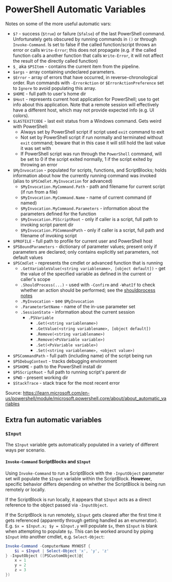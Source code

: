 # PowerShell Automatic Variables


Notes on some of the more useful automatic vars:
* `$?` - success (`$true`) or failure (`$false`) of the last PowerShell command. Unfortunately gets obscured by running commands in `()` or through `Invoke-Command`. Is set to false if the called function/script throws an error or calls `Write-Error`; this does not propagate (e.g. if the called function calls a another function that calls `Write-Error`, it will not affect the result of the directly called function)
* `$_` aka `$PSItem` - contains the current item from the pipeline.
* `$args` - array containing undeclared parameters.
* `$Error` - array of errors that have occurred, in reverse-chronological order. Run commands with `-ErrorAction` or `$ErrorActionPreference` set to `Ignore` to avoid populating this array.
* `$HOME` - full path to user's home dir
* `$Host` - represents current host application for PowerShell; use to get info about this application. Note that a remote session will effectively have a different host, which may not provide expected info (e.g. UI colors).
* `$LASTEXITCODE` - last exit status from a Windows command. Gets weird with PowerShell:
    - Always set by PowerShell script if script used `exit` command to exit
    - Not set by PowerShell script if run normally and terminated without `exit` command; beware that in this case it will still hold the last value it was set with
    - If PowerShell script was run through the `PowerShell` command, will be set to 0 if the script exited normally, 1 if the script exited by throwing an error
* `$MyInvocation` - populated for scripts, functions, and ScriptBlocks; holds information about how the currently running command was invoked (alias to `$PSCmdlet.MyInvocation` for advanced)
    - `$MyInvocation.MyCommand.Path` - path and filename for current script (if run from a file)
    - `$MyInvocation.MyCommand.Name` - name of current command (if named)
    - `$MyInvocation.MyCommand.Parameters` - information about the parameters defined for the function
    - `$MyInvocation.PSScriptRoot` - only if caller is a script, full path to invoking script parent dir
    - `$MyInvocation.PSCommandPath` - only if caller is a script, full path and filename of invoking script
* `$PROFILE` - full path to profile for current user and PowerShell host
* `$PSBoundParameters` - dictionary of parameter values; present only if parameters are declared; only contains explicitly set parameters, not default values
* `$PSCmdlet` - represents the cmdlet or advanced function that is running
    - `.GetVariableValue(<string variablename>, [object default])` - get the value of the specified variable as defined in the current or caller's scope
    - `.ShouldProcess(...)` - used with `-Confirm` and `-WhatIf` to check whether an action should be performed; see the [shouldprocess notes](./powershell_shouldprocess.md)
    - `.MyInvocation` - see `$MyInvocation`
    - `.ParameterSetName` - name of the in-use parameter set
    - `.SessionState` - information about the current session
        + `.PSVariable`
            * `.Get(<string variablename>)`
            * `.GetValue(<string variablename>, [object default])`
            * `.Remove(<string variablename>)`
            * `.Remove(<PsVariable variable>)`
            * `.Set(<PsVariable variable>)`
            * `.Set(<string variablename>, <object value>)`
* `$PSCommandPath` - full path (including name) of the script being run
* `$PSDebugContext` - tracks debugging environment
* `$PSHOME` - path to the PowerShell install dir
* `$PSScriptRoot` - full path to running script's parent dir
* `$PWD` - present working dir
* `$StackTrace` - stack trace for the most recent error

Source: https://learn.microsoft.com/en-us/powershell/module/microsoft.powershell.core/about/about_automatic_variables

## Extra fun automatic variables
### `$Input`
The `$Input` variable gets automatically populated in a variety of different ways per scenario.

#### `Invoke-Command` ScriptBlocks and `$Input`
Using `Invoke-Command` to run a ScriptBlock with the `-InputObject` parameter set will populate the `$Input` variable within the ScriptBlock. **However**, specific behavior differs depending on whether the ScriptBlock is being run remotely or locally.

If the ScriptBlock is run locally, it appears that `$Input` acts as a direct reference to the object passed via `-InputObject`.

If the ScriptBlock is run remotely, `$Input` gets cleared after the first time it gets referenced (apparently through getting handled as an enumerator). E.g. `$x = $Input.x; $y = $Input.y` will populate `$x`, then `$Input` is blank when attempting to populate `$y`. This can be worked around by piping `$Input` into another cmdlet, e.g. `Select-Object`:
``` PowerShell
Invoke-Command -ComputerName MYHOST {
    $i = $Input | Select-Object 'x', 'y', 'z'
} -InputObject ([PSCustomObject]@{
    x = 1
    y = 2
    z = 3
})
```

